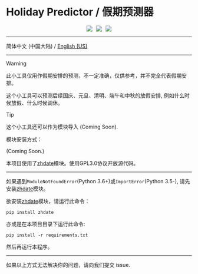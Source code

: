 # Holiday Predictor / 假期预测器

<div style="display: flex; align-items: center; justify-content: center; margin: 10px">
      <img
        align=center
        src="https://img.shields.io/github/stars/azaz-az/holiday-predictor?style=for-the-badge&logoColor=%231677ff&labelColor=rgb(89, 89, 89)&color=rgb(3, 126, 187)"
        style="margin: 0 5px"
      />
    <img
        align=center
        src="https://img.shields.io/github/watchers/azaz-az/holiday-predictor?style=for-the-badge&logoColor=%231677ff&labelColor=rgb(89, 89, 89)&color=rgb(3, 126, 187)""
        style="margin: 0 5px"
      />
    <img
        align=center
        src="https://img.shields.io/github/forks/azaz-az/holiday-predictor?style=for-the-badge&logoColor=%231677ff&labelColor=rgb(89, 89, 89)&color=rgb(3, 126, 187)"
        style="margin: 0 5px"
      />
</div>

***

简体中文 (中国大陆) / [English (US)](./README_en_us.md)

***

> [!WARNING]
> 此小工具仅用作假期安排的预测，不一定准确，仅供参考，并不完全代表假期安排。

这个小工具可以预测后续国庆、元旦、清明、端午和中秋的放假安排, 例如什么时候放假、什么时候调休。

> [!TIP]
> 这个小工具还可以作为模块导入 (Coming Soon).
> 
> 模块安装方式：
> 
> (Coming Soon.)

本项目使用了[zhdate](https://github.com/CutePandaSh/zhdate)模块。使用GPL3.0协议开放源代码。

***

如果遇到`ModuleNotFoundError`(Python 3.6+)或`ImportError`(Python 3.5-), 请先安装[zhdate](https://github.com/CutePandaSh/zhdate)模块。

欲安装[zhdate](https://github.com/CutePandaSh/zhdate)模块，请运行此命令：


```
pip install zhdate
```

亦或是在本项目目录下运行此命令:

```
pip install -r requirements.txt
```

然后再运行本程序。

***

如果以上方式无法解决你的问题，请向我们提交 issue.
